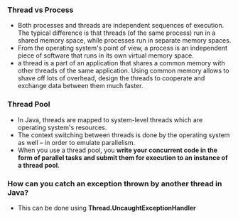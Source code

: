 ### Thread vs Process
- Both processes and threads are independent sequences of execution. The typical difference is that threads (of the same process) run in a shared memory space, while processes run in separate memory spaces.
- From the operating system's point of view, a process is an independent piece of software that runs in its own virtual memory space.
- a thread is a part of an application that shares a common memory with other threads of the same application. Using common memory allows to shave off lots of overhead, design the threads to cooperate and exchange data between them much faster.
### Thread Pool
- In Java, threads are mapped to system-level threads which are operating system's resources.
- The context switching between threads is done by the operating system as well – in order to emulate parallelism.
- When you use a thread pool, you **write your concurrent code in the form of parallel tasks and submit them for execution to an instance of a thread pool**.
### How can you catch an exception thrown by another thread in Java?
- This can be done using **Thread.UncaughtExceptionHandler**
<!--stackedit_data:
eyJoaXN0b3J5IjpbMTI2NDQzMzc5Ml19
-->